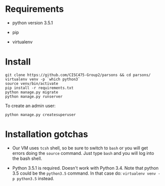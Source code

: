 # Requirements
* python version 3.5.1

* pip

* virtualenv

# Install
```
git clone https://github.com/CISC475-Group2/parsons && cd parsons/
virtualenv venv -p `which python3`
source venv/bin/activate
pip install -r requirements.txt
python manage.py migrate
python manage.py runserver
```

To create an admin user:

```
python manage.py createsuperuser
```

# Installation gotchas

* Our VM uses `tcsh` shell, so be sure to switch to `bash` or you will get errors doing the `source` command. Just type `bash` and you will log into the bash shell.

* Python 3.5.1 is required. Doesn't work with Python 3.4. Note that python 3.5 could be the `python3.5` command. In that case do: `virtualenv venv -p python3.5` instead.

